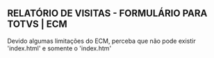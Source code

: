 <h2>RELATÓRIO DE VISITAS - FORMULÁRIO PARA TOTVS | ECM</h2><p>Devido algumas limitações do ECM, perceba que não pode existir 'index.html' e somente o 'index.htm'</p>